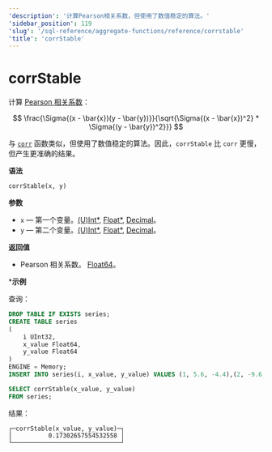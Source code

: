 ```yaml
---
'description': '计算Pearson相关系数，但使用了数值稳定的算法。'
'sidebar_position': 119
'slug': '/sql-reference/aggregate-functions/reference/corrstable'
'title': 'corrStable'
---
```



# corrStable

计算 [Pearson 相关系数](https://en.wikipedia.org/wiki/Pearson_correlation_coefficient)： 

$$
\frac{\Sigma{(x - \bar{x})(y - \bar{y})}}{\sqrt{\Sigma{(x - \bar{x})^2} * \Sigma{(y - \bar{y})^2}}}
$$

与 [`corr`](../reference/corr.md) 函数类似，但使用了数值稳定的算法。因此，`corrStable` 比 `corr` 更慢，但产生更准确的结果。

**语法**

```sql
corrStable(x, y)
```

**参数**

- `x` — 第一个变量。[(U)Int*](../../data-types/int-uint.md), [Float*](../../data-types/float.md), [Decimal](../../data-types/decimal.md)。
- `y` — 第二个变量。[(U)Int*](../../data-types/int-uint.md), [Float*](../../data-types/float.md), [Decimal](../../data-types/decimal.md)。

**返回值**

- Pearson 相关系数。 [Float64](../../data-types/float.md)。

***示例**

查询：

```sql
DROP TABLE IF EXISTS series;
CREATE TABLE series
(
    i UInt32,
    x_value Float64,
    y_value Float64
)
ENGINE = Memory;
INSERT INTO series(i, x_value, y_value) VALUES (1, 5.6, -4.4),(2, -9.6, 3),(3, -1.3, -4),(4, 5.3, 9.7),(5, 4.4, 0.037),(6, -8.6, -7.8),(7, 5.1, 9.3),(8, 7.9, -3.6),(9, -8.2, 0.62),(10, -3, 7.3);
```

```sql
SELECT corrStable(x_value, y_value)
FROM series;
```

结果：

```response
┌─corrStable(x_value, y_value)─┐
│          0.17302657554532558 │
└──────────────────────────────┘
```
